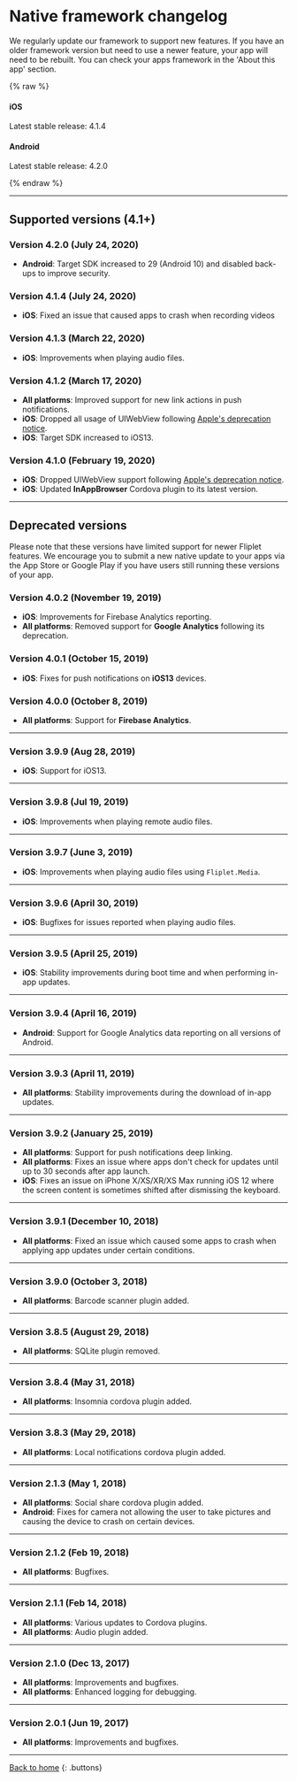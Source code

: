 # Native framework changelog

We regularly update our framework to support new features. If you have an older framework version but need to use a newer feature, your app will need to be rebuilt. You can check your apps framework in the 'About this app' section.

{% raw %}
<section class="blocks">
  <div class="bl two">
    <div>
      <h4>iOS</h4>
      <p>Latest stable release: 4.1.4</p>
    </div>
  </div>
  <div class="bl two">
    <div>
      <h4>Android</h4>
      <p>Latest stable release: 4.2.0</p>
    </div>
  </div>
</section>
{% endraw %}

---

## Supported versions (4.1+)

### Version 4.2.0 (July 24, 2020)

- **Android**: Target SDK increased to 29 (Android 10) and disabled back-ups to improve security.

### Version 4.1.4 (July 24, 2020)

- **iOS**: Fixed an issue that caused apps to crash when recording videos

### Version 4.1.3 (March 22, 2020)

- **iOS**: Improvements when playing audio files.

### Version 4.1.2 (March 17, 2020)

- **All platforms**: Improved support for new link actions in push notifications.
- **iOS**: Dropped all usage of UIWebView following [Apple's deprecation notice](https://developer.apple.com/news/?id=12232019b).
- **iOS**: Target SDK increased to iOS13.

### Version 4.1.0 (February 19, 2020)

- **iOS**: Dropped UIWebView support following [Apple's deprecation notice](https://developer.apple.com/news/?id=12232019b).
- **iOS**: Updated **InAppBrowser** Cordova plugin to its latest version.

---

## Deprecated versions

Please note that these versions have limited support for newer Fliplet features. We encourage you to submit a new native update to your apps via the App Store or Google Play if you have users still running these versions of your app.

### Version 4.0.2 (November 19, 2019)

- **iOS**: Improvements for Firebase Analytics reporting.
- **All platforms**: Removed support for **Google Analytics** following its deprecation.

### Version 4.0.1 (October 15, 2019)

- **iOS**: Fixes for push notifications on **iOS13** devices.

### Version 4.0.0 (October 8, 2019)

- **All platforms**: Support for **Firebase Analytics**.

---

### Version 3.9.9 (Aug 28, 2019)

- **iOS**: Support for iOS13.

---

### Version 3.9.8 (Jul 19, 2019)

- **iOS**: Improvements when playing remote audio files.

---

### Version 3.9.7 (June 3, 2019)

- **iOS**: Improvements when playing audio files using `Fliplet.Media`.

---

### Version 3.9.6 (April 30, 2019)

- **iOS**: Bugfixes for issues reported when playing audio files.

---

### Version 3.9.5 (April 25, 2019)

- **iOS**: Stability improvements during boot time and when performing in-app updates.

---

### Version 3.9.4 (April 16, 2019)

- **Android**: Support for Google Analytics data reporting on all versions of Android.

---

### Version 3.9.3 (April 11, 2019)

- **All platforms**: Stability improvements during the download of in-app updates.

---

### Version 3.9.2 (January 25, 2019)

- **All platforms**: Support for push notifications deep linking.
- **All platforms**: Fixes an issue where apps don't check for updates until up to 30 seconds after app launch.
- **iOS**: Fixes an issue on iPhone X/XS/XR/XS Max running iOS 12 where the screen content is sometimes shifted after dismissing the keyboard.

---

### Version 3.9.1 (December 10, 2018)

- **All platforms**: Fixed an issue which caused some apps to crash when applying app updates under certain conditions.

---

### Version 3.9.0 (October 3, 2018)

- **All platforms**: Barcode scanner plugin added.

---

### Version 3.8.5 (August 29, 2018)

- **All platforms**: SQLite plugin removed.

---

### Version 3.8.4 (May 31, 2018)

- **All platforms**: Insomnia cordova plugin added.

---

### Version 3.8.3 (May 29, 2018)

- **All platforms**: Local notifications cordova plugin added.

---

### Version 2.1.3 (May 1, 2018)

- **All platforms**: Social share cordova plugin added.
- **Android**: Fixes for camera not allowing the user to take pictures and causing the device to crash on certain devices.

---

### Version 2.1.2 (Feb 19, 2018)

- **All platforms**: Bugfixes.

---

### Version 2.1.1 (Feb 14, 2018)

- **All platforms**: Various updates to Cordova plugins.
- **All platforms**: Audio plugin added.

---

### Version 2.1.0 (Dec 13, 2017)

- **All platforms**: Improvements and bugfixes.
- **All platforms**: Enhanced logging for debugging.

---

### Version 2.0.1 (Jun 19, 2017)

- **All platforms**: Improvements and bugfixes.

---

[Back to home](README.md)
{: .buttons}
